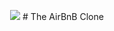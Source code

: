 <p align="center">
    <img src="https://s3.amazonaws.com/alx-intranet.hbtn.io/uploads/medias/2018/6/65f4a1dd9c51265f49d0.png?X-Amz-Algorithm=AWS4-HMAC-SHA256&X-Amz-Credential=AKIARDDGGGOUSBVO6H7D%2F20220903%2Fus-east-1%2Fs3%2Faws4_request&X-Amz-Date=20220903T104936Z&X-Amz-Expires=86400&X-Amz-SignedHeaders=host&X-Amz-Signature=a5096d7bc3b04aaf14791809b0e085c65746eed4a0292aec5f551d8c1b2db7d9">
# The AirBnB Clone
